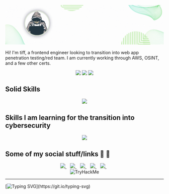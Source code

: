 <p align='center'>
  <img style="max-width: 100%;" src="assets/new-linkedin-banner-3.gif">
</p>

Hi! I'm tiff, a frontend engineer looking to transition into web app penetration testing/red team. I am currently working through AWS, OSINT, and a few other certs.

<div align="center">
  <img src="https://github-readme-stats.vercel.app/api?username=twhite96&rank_icon=percentile&show_icons=true&count_private=true&theme=buefy&hide_border=true" />
  <img src="https://streak-stats.demolab.com?user=twhite96&theme=buefy&hide_border=true" />
  <img src="https://github-profile-summary-cards.vercel.app/api/cards/profile-details?username=twhite96&theme=buefy" />
</div>


## Solid Skills

<p align="center">
  <a href="https://skillicons.dev">
    <img src="https://skillicons.dev/icons?i=nextjs,js,py,react,supabase,ts,tailwind&perline=4" />
  </a>
</p>

## Skills I am learning for the transition into cybersecurity


<p align="center">
  <a href="https://skillicons.dev">
    <img src="https://skillicons.dev/icons?i=c,cpp,aws,dotnet,mysql,nginx,kubernetes,docker&perline=4" />
  </a>
</p>


## Some of my social stuff/links 🔗 💬
<p align='center'>
<!--   <a href="https://stackoverflow.com/users/3800146/tiffanywhitedev">
    <img src="https://img.shields.io/badge/Stack_Overflow-FE7A16?style=for-the-badge&logo=stack-overflow&logoColor=white">
  </a>&nbsp;&nbsp; -->
  <a href="https://keybase.io/tiffanyrwhite">
    <img src="https://img.shields.io/badge/Keybase-33A0FF?style=for-the-badge&logo=keybase&logoColor=white" />
  </a>&nbsp;&nbsp;

  <a href="https://wakatime.com/tiff">
    <img src="https://wakatime.com/badge/user/35a1c519-3817-40c1-9c97-00e108889072.svg?style=for-the-badge" />
  </a>&nbsp;&nbsp;
  <a href="https://tryhackme.com/p/tiffcatte">
    <img src="https://img.shields.io/badge/tryhackme-212C42?style=for-the-badge&logo=tryhackme&logoColor=white" />
  </a>&nbsp;&nbsp;
  <a href="https://app.hackthebox.com/profile/1602474">
    <img src="https://img.shields.io/badge/HackTheBox-111927?style=for-the-badge&logo=Hack%20The%20Box&logoColor=9FEF00" />
  </a>&nbsp;&nbsp;
  <a href="https://visitorbadge.io/status?path=https%3A%2F%2Fgithub.com%2Ftwhite96">
    <img src="https://api.visitorbadge.io/api/combined?path=https%3A%2F%2Fgithub.com%2Ftwhite96&labelColor=%232ccce4&countColor=%23d9e3f0" />
  </a>&nbsp;&nbsp;
  <br/>
  <img src="https://tryhackme-badges.s3.amazonaws.com/tiffcatte.png" alt="TryHackMe">
</p>

<div align="center">

---

</div>

[![Typing SVG](https://readme-typing-svg.demolab.com?font=Fira+Code&size=32&duration=2200&pause=600&color=00C400&multiline=true&width=1080&height=180&lines=%5B%3C00147b7c%3E%5D+(warn_slowpath_common%2B0x50%2F0x60)+from+%5B%3C00147c40%3E%5D+(warn_slowpath_null;%2B0x1c%2F0x24))](https://git.io/typing-svg)
